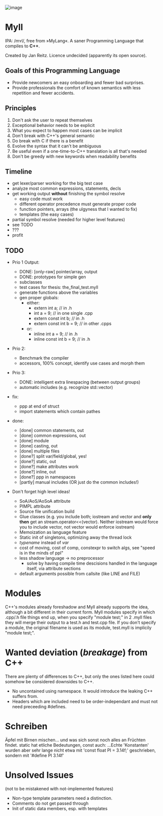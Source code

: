 ![image](https://user-images.githubusercontent.com/634372/146655353-6066d0ac-cf61-4445-abd3-0b3d0e311900.png)

# Myll
IPA: /mʏl/, free from »MyLang«. A saner Programming Language that compiles to **C++**.

Created by Jan Reitz. Licence undecided (apparently its open source).

## Goals of this Programming Language
* Provide newcomers an easy onboarding and fewer bad surprises.
* Provide professionals the comfort of known semantics with less repetition and fewer accidents.

## Principles
1. Don't ask the user to repeat themselves
2. Exceptional behavior needs to be explicit
3. What you expect to happen most cases can be implicit
4. Don't break with C++'s general semantic
5. Do break with C if there is a benefit
6. Evolve the syntax that it can't be ambiguous
7. Be useful even if a one-time-to-C++ translation is all that's needed
8. Don't be greedy with new keywords when readability benefits

## Timeline
- get lexer/parser working for the big test case
- analyze most common expressions, statements, decls
- get working output **without** finishing the symbol resolve
    - easy code must work
    - different operator precedence must generate proper code
    - function pointers, arrays (the ulgyness that I wanted to fix)
    - templates (the easy cases)
- partial symbol resolve (needed for higher level features)
- see TODO
- ???
- profit

## TODO
- Prio 1 Output:
    - DONE: [only-raw] pointer/array, output
    - DONE: prototypes for simple gen
    - subclasses
    - test cases for thesis: the_final_test.myll
    - generate functions above the variables
    - gen proper globals:
        - either:
            - extern int a;             // in .h
            - int a = 9;                // in one single .cpp
            - extern const int b;       // in .h
            - extern const int b = 9;   // in other .cpps
        - or:
            - inline int a = 9;         // in .h
            - inline const int b = 9;   // in .h

- Prio 2:
    - Benchmark the compiler
    - accessors, 100% concept, identify use cases and morph them

- Prio 3:
    - DONE: intelligent extra linespacing (between output groups)
    - automatic includes (e.g. recognize std::vector)

- fix:
    - ppp at end of struct
    - import statements which contain pathes

- done:
    - [done] common statements, out
    - [done] common expressions, out
    - [done] module
    - [done] casting, out
    - [done] multiple files
    - [done?] split var/field/global, yes!
    - [done?] static, out
    - [done?] make attributes work
    - [done?] inline, out
    - [done?] ppp in namespaces
    - [partly] manual includes (OR just do the common includes!)

- Don't forget high level ideas!
    - SoA/AoS/AoSoA attribute
    - PIMPL attribute
    - Source file unification build
    - Glue classes (e.g. you include both; iostream and vector and **only then** get an stream.operator<<(vector). Neither iostream would force you to include vector, not vector would enforce iostream)
    - Memoization as language feature
    - Static init of singletons, optimizing away the thread lock
    - *typename* instead of *var*
    - cost of moving, cost of comp, constexpr to switch algs, see "speed is in the minds of ppl"
    - less shadow language -> no preprocessor
        - solve by having compile time descisions handled in the language itself, via attribute sections
    - default arguments possible from callsite (like LINE and FILE)

# Modules
C++'s modules already foreshadow and Myll already supports the idea, although a bit different in their current form.
Myll modules specify in which .cpp/.h file things end up, when you specify "module test;" in 2 .myll files they will merge their output to a test.h and test.cpp file.
If you don't specify a module, the original filename is used as its module, test.myll is implicily "module test;".

# Wanted deviation (_breakage_) from C++
There are plenty of differences to C++, but only the ones listed here could somehow be considered downsides to C++.
- No uncontained using namespace. It would introduce the leaking C++ suffers from.
- Headers which are included need to be order-independant and must not need preceeding #defines.

# Schreiben
Äpfel mit Birnen mischen... und was sich sonst noch alles an Früchten findet.
static hat etliche Bedeutungen, const auch:
...Echte 'Konstanten' wurden aber sehr lange nicht etwa mit 'const float PI = 3.14f;'
geschrieben, sondern mit '#define PI 3.14f'

# Unsolved Issues
(not to be mistakened with not-implemented features)
- Non-type template parameters need a distinction.
- Comments do not get passed through
- Init of static data members, esp. with templates

